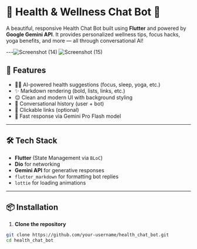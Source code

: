 # 🧠 Health & Wellness Chat Bot 🤖

A beautiful, responsive Health Chat Bot built using **Flutter** and powered by **Google Gemini API**. It provides personalized wellness tips, focus hacks, yoga benefits, and more — all through conversational AI!

---![Screenshot (14)](https://github.com/user-attachments/assets/77cfd033-fdfa-441a-b4fc-a836ab4d33fc)
   ![Screenshot (15)](https://github.com/user-attachments/assets/32ba8dc7-658e-4445-bb0f-76b527667203)


## 🚀 Features

- 🧘‍♀️ AI-powered health suggestions (focus, sleep, yoga, etc.)
- ✨ Markdown rendering (bold, lists, links, etc.)
- 😌 Clean and modern UI with background styling
- 🔄 Conversational history (user + bot)
- 🔗 Clickable links (optional)
- 🎯 Fast response via Gemini Pro Flash model

---

## 🛠️ Tech Stack

- **Flutter** (State Management via `BLoC`)
- **Dio** for networking
- **Gemini API** for generative responses
- `flutter_markdown` for formatting bot replies
- `lottie` for loading animations

---

## 📦 Installation

1. **Clone the repository**
```bash
git clone https://github.com/your-username/health_chat_bot.git
cd health_chat_bot

